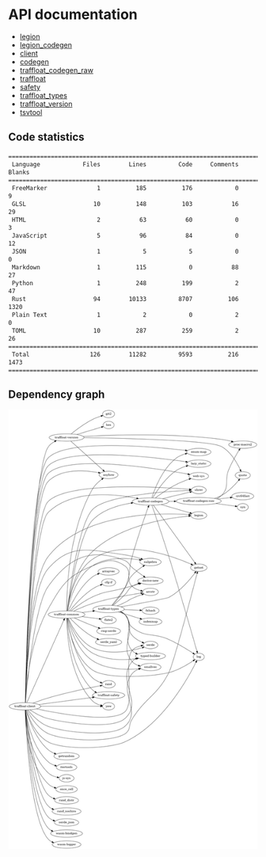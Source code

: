 # API documentation
- [legion](./legion)
- [legion_codegen](./legion_codegen)
- [client](./client)
- [codegen](./codegen)
- [traffloat_codegen_raw](./traffloat_codegen_raw)
- [traffloat](./traffloat)
- [safety](./safety)
- [traffloat_types](./traffloat_types)
- [traffloat_version](./traffloat_version)
- [tsvtool](./tsvtool)

## Code statistics
```
===============================================================================
 Language            Files        Lines         Code     Comments       Blanks
===============================================================================
 FreeMarker              1          185          176            0            9
 GLSL                   10          148          103           16           29
 HTML                    2           63           60            0            3
 JavaScript              5           96           84            0           12
 JSON                    1            5            5            0            0
 Markdown                1          115            0           88           27
 Python                  1          248          199            2           47
 Rust                   94        10133         8707          106         1320
 Plain Text              1            2            0            2            0
 TOML                   10          287          259            2           26
===============================================================================
 Total                 126        11282         9593          216         1473
===============================================================================
```

## Dependency graph
![](./depgraph.png)
